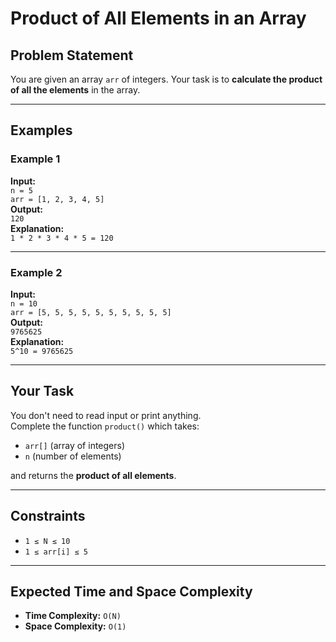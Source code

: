 # Product of All Elements in an Array

## Problem Statement

You are given an array `arr` of integers. Your task is to **calculate the product of all the elements** in the array.

---

## Examples

### Example 1  
**Input:**  
`n = 5`  
`arr = [1, 2, 3, 4, 5]`  
**Output:**  
`120`  
**Explanation:**  
`1 * 2 * 3 * 4 * 5 = 120`

---

### Example 2  
**Input:**  
`n = 10`  
`arr = [5, 5, 5, 5, 5, 5, 5, 5, 5, 5]`  
**Output:**  
`9765625`  
**Explanation:**  
`5^10 = 9765625`

---

## Your Task

You don't need to read input or print anything.  
Complete the function `product()` which takes:
- `arr[]` (array of integers)
- `n` (number of elements)

and returns the **product of all elements**.

---

## Constraints

- `1 ≤ N ≤ 10`
- `1 ≤ arr[i] ≤ 5`

---

## Expected Time and Space Complexity

- **Time Complexity:** `O(N)`
- **Space Complexity:** `O(1)`
